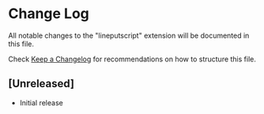 # Change Log

All notable changes to the "lineputscript" extension will be documented in this file.

Check [Keep a Changelog](http://keepachangelog.com/) for recommendations on how to structure this file.

## [Unreleased]

- Initial release
